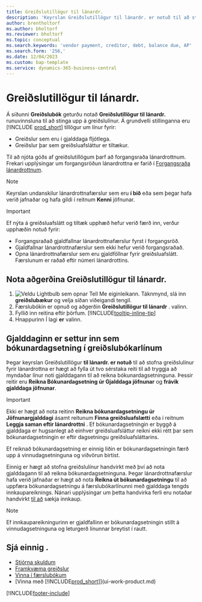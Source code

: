 ```yaml
---
title: Greiðslutillögur til lánardr.
description: 'Keyrslan Greiðslutillögur til lánardr. er notuð til að stofna greiðslulínur fyrir lánardrottna, byggt á gjalddögum og greiðsluafslætti.'
author: brentholtorf
ms.author: bholtorf
ms.reviewer: bholtorf
ms.topic: conceptual
ms.search.keywords: 'vendor payment, creditor, debt, balance due, AP'
ms.search.form: '256,'
ms.date: 12/04/2023
ms.custom: bap-template
ms.service: dynamics-365-business-central
---
```

# Greiðslutillögur til lánardr.

Á síðunni **Greiðslubók** geturðu notað **Greiðslutillögur til lánardr.** runuvinnsluna til að stinga upp á greiðslulínur. Á grundvelli stillinganna eru [!INCLUDE [prod_short](includes/prod_short.md)]  tillögur um línur fyrir:

- Greiðslur sem eru í gjalddaga fljótlega.
- Greiðslur þar sem greiðsluafsláttur er tiltækur.

Til að njóta góðs af greiðslutillögum þarf að forgangsraða lánardrottnum. Frekari upplýsingar um forgangsröðun lánardrottna er farið í [Forgangsraða lánardrottnum](purchasing-how-prioritize-vendors.md).  

> [!NOTE]  
> Keyrslan undanskilur lánardrottnafærslur sem eru **í bið** eða sem þegar hafa verið jafnaðar og hafa gildi í reitnum **Kenni** jöfnunar.  

> [!IMPORTANT]  
> Ef nýta á greiðsluafslátt og tiltæk upphæð hefur verið færð inn, verður upphæðin notuð fyrir:  
>
> * Forgangsraðað gjaldfallnar lánardrottnafærslur fyrst í forgangsröð.
> * Gjaldfallnar lánardrottnafærslur sem ekki hefur verið forgangsraðað.  
> * Opna lánardrottnafærslur sem eru gjaldföllnar fyrir greiðsluafslátt. Færslunum er raðað eftir númeri lánardrottins.  

## Nota aðgerðina Greiðslutillögur til lánardr.

1.  ![Veldu Lightbulb sem opnar Tell Me eiginleikann.](media/ui-search/search_small.png "Segðu mér hvað þú vilt gera") Táknmynd, slá inn **greiðslubækur** og velja síðan viðeigandi tengil.  
2. Færslubókin er opnuð og aðgerðin **Greiðslutillögur til lánardr** . valinn.  
3. Fyllið inn reitina eftir þörfum. [!INCLUDE[tooltip-inline-tip](includes/tooltip-inline-tip_md.md)]  
4. Hnappurinn Í lagi **er** valinn.  

## Gjalddaginn er settur inn sem bókunardagsetning í greiðslubókarlínum

Þegar keyrslan Greiðslutillögur **til lánardr. er notuð** til að stofna greiðslulínur fyrir lánardrottna er hægt að fylla út tvo sérstaka reiti til að tryggja að myndaðar línur noti gjalddagann til að reikna bókunardagsetninguna. Þessir reitir eru **Reikna Bókunardagsetning úr Gjalddaga jöfnunar** og **frávik gjalddaga jöfnunar**.  

> [!IMPORTANT]  
> Ekki er hægt að nota reitinn **Reikna bókunardagsetningu úr Jöfnunargjalddagi** ásamt reitunum **Finna greiðsluafslætti** eða í reitnum **Leggja saman eftir lánardrottni** . Ef bókunardagsetningin er byggð á gjalddaga er hugsanlegt að einhver greiðsluafsláttur reikni ekki rétt þar sem bókunardagsetningin er eftir dagsetningu greiðsluafsláttarins.  

Ef reiknað bókunardagsetning er einnig liðin er bókunardagsetningin færð upp á vinnudagsetninguna og viðvörun birtist.  

Einnig er hægt að stofna greiðslulínur handvirkt með því að nota gjalddagann til að reikna bókunardagsetninguna. Þegar lánardrottnafærslur hafa verið jafnaðar er hægt að nota **Reikna út bókunardagsetningu** til að uppfæra bókunardagsetningu á færslubókarlínunni með gjalddaga tengds innkaupareiknings. Nánari upplýsingar um þetta handvirka ferli eru notaðar handvirkt [til að](payables-how-apply-purchase-transactions-manually.md) sækja innkaup.  

> [!NOTE]  
> Ef innkaupareikningurinn er gjaldfallinn er bókunardagsetningin stillt á vinnudagsetninguna og leturgerð línunnar breytist í rautt.  

## Sjá einnig .

- [Stjórna skuldum](payables-manage-payables.md)  
- [Framkvæma greiðslur](payables-make-payments.md)  
- [Vinna í færslubókum](ui-work-general-journals.md)  
- [Vinna með [!INCLUDE[prod_short](includes/prod_short.md)]](ui-work-product.md)  

[!INCLUDE[footer-include](includes/footer-banner.md)]
